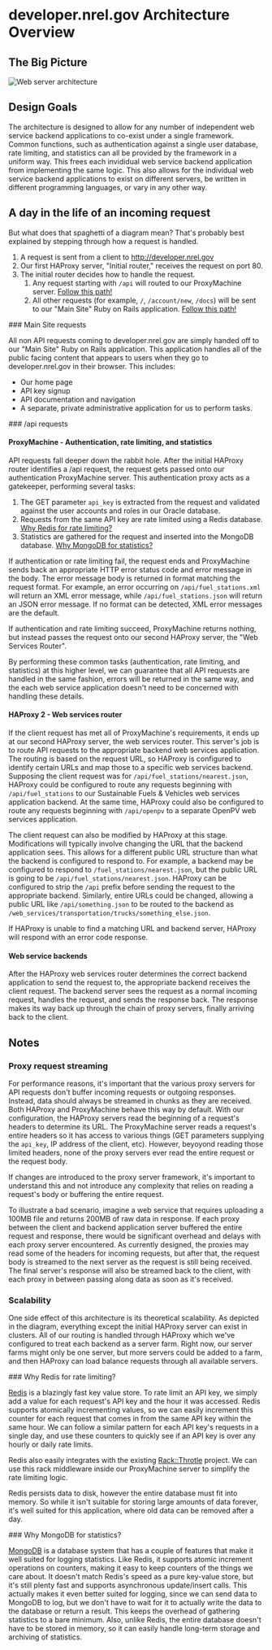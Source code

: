 # developer.nrel.gov Architecture Overview

## The Big Picture

![Web server architecture](images/architecture.png)

## Design Goals

The architecture is designed to allow for any number of independent web service backend applications to co-exist under a single framework. Common functions, such as authentication against a single user database, rate limiting, and statistics can all be provided by the framework in a uniform way. This frees each invididual web service backend application from implementing the same logic. This also allows for the individual web service backend applications to exist on different servers, be written in different programming languages, or vary in any other way.

## A day in the life of an incoming request

But what does that spaghetti of a diagram mean? That's probably best explained by stepping through how a request is handled.

1. A request is sent from a client to http://developer.nrel.gov
2. Our first HAProxy server, "Initial router," receives the request on port 80.
3. The initial router decides how to handle the request.
   1. Any request starting with `/api` will routed to our ProxyMachine server. [Follow this path!](#main_site_requests)
   2. All other requests (for example, `/`, `/account/new`, `/docs`) will be sent to our "Main Site" Ruby on Rails application. [Follow this path!](#api_requests)

<a id="main_site_requests" />
### Main Site requests

All non API requests coming to developer.nrel.gov are simply handed off to our "Main Site" Ruby on Rails application. This application handles all of the public facing content that appears to users when they go to developer.nrel.gov in their browser. This includes:

* Our home page
* API key signup
* API documentation and navigation
* A separate, private administrative application for us to perform tasks.

<a id="api_requests" />
### /api requests


#### ProxyMachine - Authentication, rate limiting, and statistics

API requests fall deeper down the rabbit hole. After the initial HAProxy router identifies a /api request, the request gets passed onto our authentication ProxyMachine server. This authentication proxy acts as a gatekeeper, performing several tasks:

1. The GET parameter `api_key` is extracted from the request and validated against the user accounts and roles in our Oracle database.
2. Requests from the same API key are rate limited using a Redis database. [Why Redis for rate limiting?](#why_redis)
3. Statistics are gathered for the request and inserted into the MongoDB database. [Why MongoDB for statistics?](#why_mongodb)

If authentication or rate limiting fail, the request ends and ProxyMachine sends back an appropriate HTTP error status code and error message in the body. The error message body is returned in format matching the request format. For example, an error occurring on `/api/fuel_stations.xml` will return an XML error message, while `/api/fuel_stations.json` will return an JSON error message. If no format can be detected, XML error messages are the default.

If authentication and rate limiting succeed, ProxyMachine returns nothing, but instead passes the request onto our second HAProxy server, the "Web Services Router".

By performing these common tasks (authentication, rate limiting, and statistics) at this higher level, we can guarantee that all API requests are handled in the same fashion, errors will be returned in the same way, and the each web service application doesn't need to be concerned with handling these details.

#### HAProxy 2 - Web services router

If the client request has met all of ProxyMachine's requirements, it ends up at our second HAProxy server, the web services router. This server's job is to route API requests to the appropriate backend web services application. The routing is based on the request URL, so HAProxy is configured to identify certain URLs and map those to a specific web services backend. Supposing the client request was for `/api/fuel_stations/nearest.json`, HAProxy could be configured to route any requests beginning with `/api/fuel_stations` to our Sustainable Fuels & Vehicles web services application backend. At the same time, HAProxy could also be configured to route any requests beginning with `/api/openpv` to a separate OpenPV web services application.

The client request can also be modified by HAProxy at this stage. Modifications will typically involve changing the URL that the backend application sees. This allows for a different public URL structure than what the backend is configured to respond to. For example, a backend may be configured to respond to `/fuel_stations/nearest.json`, but the public URL is going to be `/api/fuel_stations/nearest.json`. HAProxy can be configured to strip the `/api` prefix before sending the request to the appropriate backend. Similarly, entire URLs could be changed, allowing a public URL like `/api/something.json` to be routed to the backend as `/web_services/transportation/trucks/something_else.json`.

If HAProxy is unable to find a matching URL and backend server, HAProxy will respond with an error code response.

#### Web service backends

After the HAProxy web services router determines the correct backend application to send the request to, the appropriate backend receives the client request. The backend server sees the request as a normal incoming request, handles the request, and sends the response back. The response makes its way back up through the chain of proxy servers, finally arriving back to the client.

## Notes

### Proxy request streaming

For performance reasons, it's important that the various proxy servers for API requests don't buffer incoming requests or outgoing responses. Instead, data should always be streamed in chunks as they are received. Both HAProxy and ProxyMachine behave this way by default. With our configuration, the HAProxy servers read the beginning of a request's headers to determine its URL. The ProxyMachine server reads a request's entire headers so it has access to various things (GET parameters supplying the `api_key`, IP address of the client, etc). However, beyoyond reading those limited headers, none of the proxy servers ever read the entire request or the request body.

If changes are introduced to the proxy server framework, it's important to understand this and not introduce any complexity that relies on reading a request's body or buffering the entire request.

To illustrate a bad scenario, imagine a web service that requires uploading a 100MB file and returns 200MB of raw data in response. If each proxy between the client and backend application server buffered the entire request and response, there would be significant overhead and delays with each proxy server encountered. As currently designed, the proxies may read some of the headers for incoming requests, but after that, the request body is streamed to the next server as the request is still being received. The final server's response will also be streamed back to the client, with each proxy in between passing along data as soon as it's received.

### Scalability

One side effect of this architecture is its theoretical scalability. As depicted in the diagram, everything except the initial HAProxy server can exist in clusters. All of our routing is handled through HAProxy which we've configured to treat each backend as a server farm. Right now, our server farms might only be one server, but more servers could be added to a farm, and then HAProxy can load balance requests through all available servers.

<a id="why_redis" />
### Why Redis for rate limiting?

[Redis](http://code.google.com/p/redis/) is a blazingly fast key value store. To rate limit an API key, we simply add a value for each request's API key and the hour it was accessed. Redis supports atomically incrementing values, so we can easily increment this counter for each request that comes in from the same API key within the same hour. We can follow a similar pattern for each API key's requests in a single day, and use these counters to quickly see if an API key is over any hourly or daily rate limits.

Redis also easily integrates with the existing [Rack::Throtle](http://github.com/datagraph/rack-throttle) project. We can use this rack middleware inside our ProxyMachine server to simplify the rate limiting logic.

Redis persists data to disk, however the entire database must fit into memory. So while it isn't suitable for storing large amounts of data forever, it's well suited for this application, where old data can be removed after a day. 

<a id="why_mongodb" />
### Why MongoDB for statistics?

[MongoDB](http://www.mongodb.org/) is a database system that has a couple of features that make it well suited for logging statistics. Like Redis, it supports atomic increment operations on counters, making it easy to keep counters of the things we care about. It doesn't match Redis's speed as a pure key-value store, but it's still plenty fast and supports asynchronous update/insert calls. This actually makes it even better suited for logging, since we can send data to MongoDB to log, but we don't have to wait for it to actually write the data to the database or return a result. This keeps the overhead of gathering statistics to a bare minimum. Also, unlike Redis, the entire database doesn't have to be stored in memory, so it can easily handle long-term storage and archiving of statistics.
